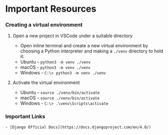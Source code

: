 # Important Resources

### Creating a virtual environment

1. Open a new project in VSCode under a suitable directory
    - Open inline terminal and create a new virtual environment by choosing a Python interpreter and making a `./venv` directory to hold it:
    - Ubuntu - `python3 -m venv ./venv`
    - macOS - `python3 -m venv ./venv`
    - Windows - `C:\> python3 -m venv ./venv`

    
2. Activate the virtual environment 
    - Ubuntu - `source ./venv/bin/activate`
    - macOS - `source ./venv/bin/activate`
    - Windows - `C:\> .\venv\Scripts\activate`

### Important Links

    - [Django Official Docs](https://docs.djangoproject.com/en/4.0/)